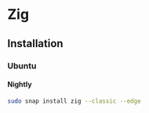 # Zig

## Installation

### Ubuntu

#### Nightly

```sh
sudo snap install zig --classic --edge
```

